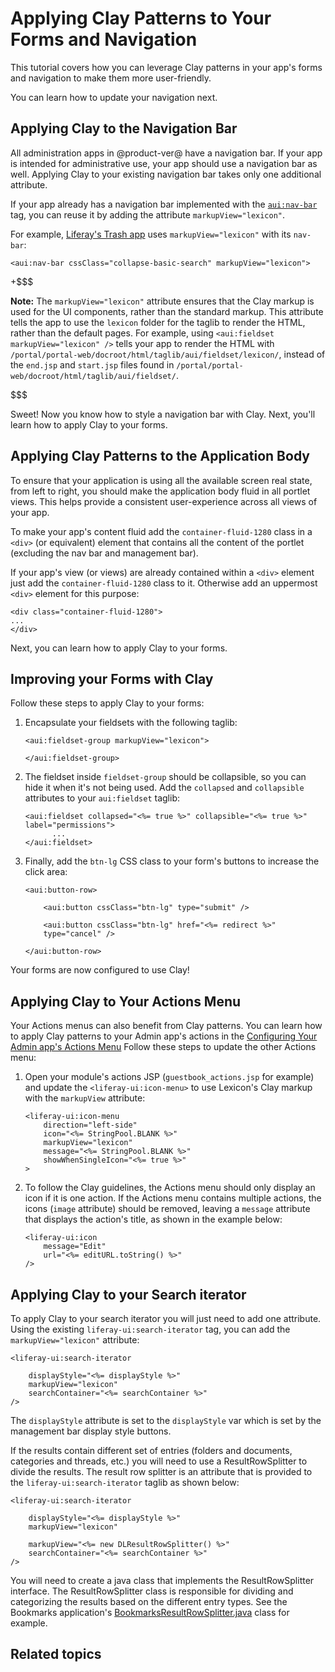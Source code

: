 # Applying Clay Patterns to Your Forms and Navigation [](id=applying-clay-patterns-to-your-forms-and-navigation)

This tutorial covers how you can leverage Clay patterns in your app's forms and 
navigation to make them more user-friendly.

You can learn how to update your navigation next.

## Applying Clay to the Navigation Bar [](id=applying-lexicon-to-the-navigation-bar)

<!-- I'm guessing this is not a requirement, and something that is only intended 
for internal use. A 3rd party dev could of course follow this pattern for their 
admin apps, right? Would this break any functionality if they didn't? -->

All administration apps in @product-ver@ have a navigation bar. If your app is
intended for administrative use, your app should use a navigation bar as well.
Applying Clay to your existing navigation bar takes only one additional
attribute.

If your app already has a navigation bar implemented with the [`aui:nav-bar`](@platform-ref@/7.0-latest/taglibs/util-taglib/aui/nav-bar.html)
tag, you can reuse it by adding the attribute `markupView="lexicon"`.

For example, [Liferay's Trash app](https://github.com/liferay/liferay-portal/blob/7.0.x/modules/apps/web-experience/trash/trash-web/src/main/resources/META-INF/resources/navigation.jsp)
uses `markupView="lexicon"` with its `nav-bar`:

    <aui:nav-bar cssClass="collapse-basic-search" markupView="lexicon">

+$$$

**Note:** The `markupView="lexicon"` attribute ensures that the Clay markup
is used for the UI components, rather than the standard markup. This attribute
tells the app to use the `lexicon` folder for the taglib to render the HTML,
rather than the default pages. For example, using
`<aui:fieldset markupView="lexicon" />` tells your app to render the HTML with
`/portal/portal-web/docroot/html/taglib/aui/fieldset/lexicon/`, instead of the
`end.jsp` and `start.jsp` files found in
`/portal/portal-web/docroot/html/taglib/aui/fieldset/`.

$$$

Sweet! Now you know how to style a navigation bar with Clay. Next, you'll learn 
how to apply Clay to your forms.

## Applying Clay Patterns to the Application Body

To ensure that your application is using all the available screen real state, 
from left to right, you should make the application body fluid in all portlet 
views. This helps provide a consistent user-experience across all views of your 
app.

To make your app's content fluid add the `container-fluid-1280` class in a 
`<div>` (or equivalent) element that contains all the content of the portlet 
(excluding the nav bar and management bar).

If your app's view (or views) are already contained within a `<div>` element 
just add the `container-fluid-1280` class to it. Otherwise add an uppermost 
`<div>` element for this purpose:

    <div class="container-fluid-1280">
    ...
    </div>
    
Next, you can learn how to apply Clay to your forms.

## Improving your Forms with Clay [](id=improving-your-forms-with-lexicon)

Follow these steps to apply Clay to your forms:

1.  Encapsulate your fieldsets with the following taglib:

        <aui:fieldset-group markupView="lexicon">

        </aui:fieldset-group>

2.  The fieldset inside `fieldset-group` should be collapsible, so you can hide 
    it when it's not being used. Add the `collapsed` and `collapsible` 
    attributes to your `aui:fieldset` taglib:

        <aui:fieldset collapsed="<%= true %>" collapsible="<%= true %>"
        label="permissions">
              ...
        </aui:fieldset>

3.  Finally, add the `btn-lg` CSS class to your form's buttons to increase the 
    click area:

        <aui:button-row>

            <aui:button cssClass="btn-lg" type="submit" />

            <aui:button cssClass="btn-lg" href="<%= redirect %>"
            type="cancel" />

        </aui:button-row>

Your forms are now configured to use Clay!

## Applying Clay to Your Actions Menu

Your Actions menus can also benefit from Clay patterns. You can learn how to 
apply Clay patterns to your Admin app's actions in the 
[Configuring Your Admin app's Actions Menu](/develop/tutorials/-/knowledge_base/7-0/configuring-your-admin-apps-actions-menu)
Follow these steps to update the other Actions menu:

1.  Open your module's actions JSP (`guestbook_actions.jsp` for example) and 
    update the `<liferay-ui:icon-menu>` to use Lexicon's Clay markup with the 
    `markupView` attribute:

        <liferay-ui:icon-menu
            direction="left-side"
            icon="<%= StringPool.BLANK %>"
            markupView="lexicon"
            message="<%= StringPool.BLANK %>"
            showWhenSingleIcon="<%= true %>"
        >

2.  To follow the Clay guidelines, the Actions menu should only display an icon
    if it is one action. If the Actions menu contains multiple actions, the 
    icons (`image` attribute) should be removed, leaving a `message` attribute 
    that displays the action's title, as shown in the example below:
    
        <liferay-ui:icon
            message="Edit"
            url="<%= editURL.toString() %>"
        />
        
## Applying Clay to your Search iterator

To apply Clay to your search iterator you will just need to add one
attribute. Using the existing `liferay-ui:search-iterator` tag, you can add the
`markupView="lexicon"` attribute:

    <liferay-ui:search-iterator

        displayStyle="<%= displayStyle %>"
        markupView="lexicon"
        searchContainer="<%= searchContainer %>"
    />

The `displayStyle` attribute is set to the `displayStyle` var which is set by 
the management bar display style buttons.

If the results contain different set of entries (folders and documents,
categories and threads, etc.) you will need to use a ResultRowSplitter to
divide the results. The result row splitter is an attribute that is
provided to the `liferay-ui:search-iterator` taglib as shown below:

    <liferay-ui:search-iterator

        displayStyle="<%= displayStyle %>"
        markupView="lexicon"

        markupView="<%= new DLResultRowSplitter() %>"
        searchContainer="<%= searchContainer %>"
    />

You will need to create a java class that implements the ResultRowSplitter
interface. The ResultRowSplitter class is responsible for dividing and
categorizing the results based on the different entry types. See the Bookmarks
application's [BookmarksResultRowSplitter.java](@platform-ref@/7.0-latest/javadocs/modules/apps/collaboration/bookmarks/com.liferay.bookmarks.web/com/liferay/bookmarks/web/internal/dao/search/BookmarksResultRowSplitter.html) 
class for example.
<!-- provide a full example -->

## Related topics

